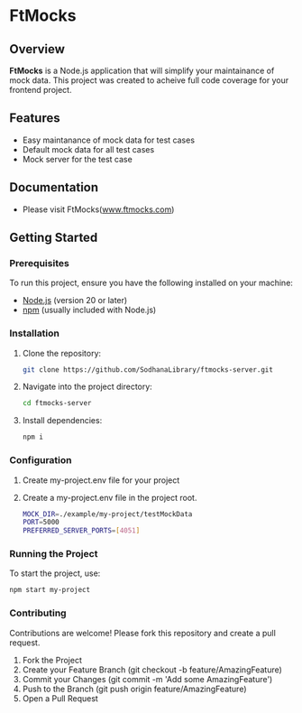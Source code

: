 # FtMocks

## Overview

**FtMocks** is a Node.js application that will simplify your maintainance of mock data. This project was created to acheive full code coverage for your frontend project.

## Features

- Easy maintanance of mock data for test cases
- Default mock data for all test cases
- Mock server for the test case

## Documentation

- Please visit FtMocks(www.ftmocks.com)

## Getting Started

### Prerequisites

To run this project, ensure you have the following installed on your machine:

- [Node.js](https://nodejs.org/) (version 20 or later)
- [npm](https://www.npmjs.com/) (usually included with Node.js)

### Installation

1. Clone the repository:

   ```bash
   git clone https://github.com/SodhanaLibrary/ftmocks-server.git
   ```

2. Navigate into the project directory:

   ```bash
   cd ftmocks-server
   ```

3. Install dependencies:
   ```bash
   npm i
   ```

### Configuration

1. Create my-project.env file for your project

2. Create a my-project.env file in the project root.
   ```bash
   MOCK_DIR=./example/my-project/testMockData
   PORT=5000
   PREFERRED_SERVER_PORTS=[4051]
   ```

### Running the Project

To start the project, use:

```bash
npm start my-project
```

### Contributing

Contributions are welcome! Please fork this repository and create a pull request.

1. Fork the Project
2. Create your Feature Branch (git checkout -b feature/AmazingFeature)
3. Commit your Changes (git commit -m 'Add some AmazingFeature')
4. Push to the Branch (git push origin feature/AmazingFeature)
5. Open a Pull Request
